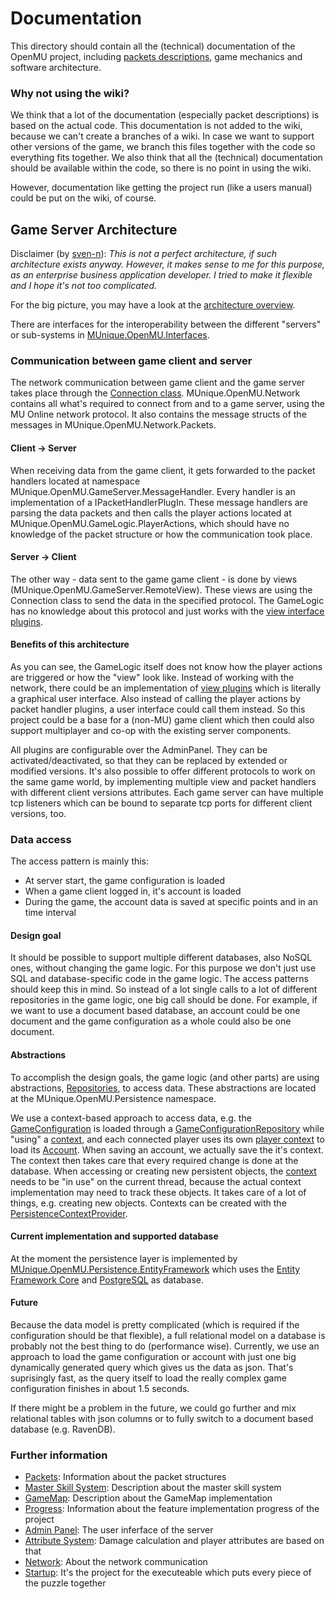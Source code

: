 ﻿# Documentation

This directory should contain all the (technical) documentation of the OpenMU project, including [packets descriptions](Packets/Readme.md), game mechanics and software architecture.

### Why not using the wiki?
We think that a lot of the documentation (especially packet descriptions) is based on the actual code.
This documentation is not added to the wiki, because we can't create a branches of a wiki.
In case we want to support other versions of the game, we branch this files together with the code so everything fits together.
We also think that all the (technical) documentation should be available within the code, so there is no point in using the wiki.

However, documentation like getting the project run (like a users manual) could be put on the wiki, of course.

## Game Server Architecture

Disclaimer (by [sven-n](https://github.com/sven-n)):
*This is not a perfect architecture, if such architecture exists anyway.
However, it makes sense to me for this purpose, as an enterprise business application developer.
I tried to make it flexible and I hope it's not too complicated.*

For the big picture, you may have a look at the [architecture overview](architecture%20overview.png).

There are interfaces for the interoperability between the different "servers" or sub-systems in [MUnique.OpenMU.Interfaces](../src/Interfaces/Readme.md).

### Communication between game client and server
The network communication between game client and the game server takes place through the [Connection class](../src/Network/Connection.cs). MUnique.OpenMU.Network contains all what's required to connect from and to a game server, using the MU Online network protocol.
It also contains the message structs of the messages in MUnique.OpenMU.Network.Packets.

#### Client -> Server
When receiving data from the game client, it gets forwarded to the packet handlers located at namespace MUnique.OpenMU.GameServer.MessageHandler. Every handler is an implementation of a IPacketHandlerPlugIn.
These message handlers are parsing the data packets and then calls the player actions located 
at MUnique.OpenMU.GameLogic.PlayerActions, which should have no knowledge of the packet structure
or how the communication took place.

#### Server -> Client
The other way - data sent to the game game client - is done by views (MUnique.OpenMU.GameServer.RemoteView).
These views are using the Connection class to send the data in the specified protocol. The GameLogic has no
knowledge about this protocol and just works with the [view interface plugins](../src/GameLogic/Views/IViewPlugIn.cs).

#### Benefits of this architecture
As you can see, the GameLogic itself does not know how the player actions are triggered or how the "view" look like.
Instead of working with the network, there could be an implementation of [view plugins](../src/GameLogic/Views/IViewPlugIn.cs) which is literally a graphical user interface.
Also instead of calling the player actions by packet handler plugins, a user interface could call them instead.
So this project could be a base for a (non-MU) game client which then could also support multiplayer and co-op with the existing server components.

All plugins are configurable over the AdminPanel. They can be activated/deactivated, so that they can be replaced by extended or modified versions.
It's also possible to offer different protocols to work on the same game world, by implementing multiple view and packet handlers with different client versions attributes. Each game server can have multiple tcp listeners which can be bound to separate tcp ports for different client versions, too.


### Data access
The access pattern is mainly this:
  * At server start, the game configuration is loaded
  * When a game client logged in, it's account is loaded
  * During the game, the account data is saved at specific points and in an time interval

#### Design goal
It should be possible to support multiple different databases, also NoSQL ones, without changing the game logic.
For this purpose we don't just use SQL and database-specific code in the game logic.
The access patterns should keep this in mind. So instead of a lot single calls to a lot of different repositories in the game logic, one big call should be done.
For example, if we want to use a document based database, an account could be one document and the game configuration as a whole could also be one document.

#### Abstractions
To accomplish the design goals, the game logic (and other parts) are using abstractions, [Repositories](https://martinfowler.com/eaaCatalog/repository.html), to access data.
These abstractions are located at the MUnique.OpenMU.Persistence namespace.

We use a context-based approach to access data, e.g. the [GameConfiguration](../src/DataModel/Configuration/GameConfiguration.cs) is loaded through a [GameConfigurationRepository](../src/Persistence/EntityFramework/GameConfigurationRepository.cs) while "using" a [context](../src/Persistence/IContext.cs), and each connected player uses its own [player context](../src/Persistence/IPlayerContext.cs) to load its [Account](../src/DataModel/Entities/Account.cs).
When saving an account, we actually save the it's context. The context then takes care that every required change is done at the database.
When accessing or creating new persistent objects, the [context](../src/Persistence/IContext.cs) needs to be "in use" on the current thread, because the actual context implementation may need to track these objects.
It takes care of a lot of things, e.g. creating new objects. Contexts can be created with the [PersistenceContextProvider](../src/Persistence/IPersistenceContextProvider.cs).

#### Current implementation and supported database ####
At the moment the persistence layer is implemented by [MUnique.OpenMU.Persistence.EntityFramework](../src/Persistence/EntityFramework/Readme.md) which uses the [Entity Framework Core](https://github.com/aspnet/EntityFrameworkCore) and [PostgreSQL](https://www.postgresql.org/) as database.

#### Future
Because the data model is pretty complicated (which is required if the configuration should be that flexible), a full relational model 
on a database is probably not the best thing to do (performance wise).
Currently, we use an approach to load the game configuration or account with just one big dynamically generated query which gives us the data as json. That's suprisingly fast, as the query itself to load
the really complex game configuration finishes in about 1.5 seconds.

If there might be a problem in the future, we could go further and mix relational tables with json columns or to fully switch to a document based database (e.g. RavenDB).


### Further information
  * [Packets](Packets/Readme.md): Information about the packet structures
  * [Master Skill System](MasterSystem.md): Description about the master skill system
  * [GameMap](GameMap.md): Description about the GameMap implementation
  * [Progress](Progress.md): Information about the feature implementation progress of the project
  * [Admin Panel](../src/AdminPanel/Readme.md): The user inferface of the server
  * [Attribute System](../src/AttributeSystem/Readme.md): Damage calculation and player attributes are based on that
  * [Network](../src/Network/Readme.md): About the network communication
  * [Startup](../src/Startup/Readme.md): It's the project for the executeable which puts every piece of the puzzle together


